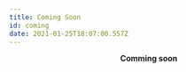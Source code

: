```yaml
---
title: Coming Soon
id: coming
date: 2021-01-25T18:07:00.557Z
---
```


<p align=center><b>Comming soon</b</p>
